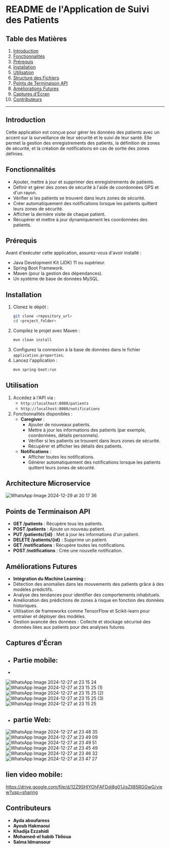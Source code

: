 # README de l'Application de Suivi des Patients

## Table des Matières
1. [Introduction](#introduction)
2. [Fonctionnalités](#fonctionnalités)
3. [Prérequis](#prérequis)
4. [Installation](#installation)
5. [Utilisation](#utilisation)
6. [Structure des Fichiers](#structure-des-fichiers)
7. [Points de Terminaison API](#points-de-terminaison-api)
8. [Améliorations Futures](#améliorations-futures)
9. [Captures d'Écran](#captures-décran)
10. [Contributeurs](#contributeurs)

---

## Introduction
Cette application est conçue pour gérer les données des patients avec un accent sur la surveillance de leur sécurité et le suivi de leur santé. Elle permet la gestion des enregistrements des patients, la définition de zones de sécurité, et la création de notifications en cas de sortie des zones définies.

## Fonctionnalités
- Ajouter, mettre à jour et supprimer des enregistrements de patients.
- Définir et gérer des zones de sécurité à l'aide de coordonnées GPS et d'un rayon.
- Vérifier si les patients se trouvent dans leurs zones de sécurité.
- Créer automatiquement des notifications lorsque les patients quittent leurs zones de sécurité.
- Afficher la dernière visite de chaque patient.
- Récupérer et mettre à jour dynamiquement les coordonnées des patients.

## Prérequis
Avant d'exécuter cette application, assurez-vous d'avoir installé :
- Java Development Kit (JDK) 11 ou supérieur.
- Spring Boot Framework.
- Maven (pour la gestion des dépendances).
- Un système de base de données MySQL.

## Installation
1. Clonez le dépôt :
   ```bash
   git clone <repository_url>
   cd <project_folder>
   ```
2. Compilez le projet avec Maven :
   ```bash
   mvn clean install
   ```
3. Configurez la connexion à la base de données dans le fichier `application.properties`.
4. Lancez l'application :
   ```bash
   mvn spring-boot:run
   ```

## Utilisation
1. Accédez à l'API via :
   - `http://localhost:8080/patients`
   - `http://localhost:8080/notifications`
2. Fonctionnalités disponibles :
   - **Caregiver** :
     - Ajouter de nouveaux patients.
     - Mettre à jour les informations des patients (par exemple, coordonnées, détails personnels).
     - Vérifier si les patients se trouvent dans leurs zones de sécurité.
     - Récupérer et afficher les détails des patients.
   - **Notifications** :
     - Afficher toutes les notifications.
     - Générer automatiquement des notifications lorsque les patients quittent leurs zones de sécurité.

## Architecture Microservice

![WhatsApp Image 2024-12-29 at 20 17 36](https://github.com/user-attachments/assets/0ab9e705-3b0e-40c6-b923-d232e21a6597)


## Points de Terminaison API
- **GET /patients** : Récupère tous les patients.
- **POST /patients** : Ajoute un nouveau patient.
- **PUT /patients/{id}** : Met à jour les informations d'un patient.
- **DELETE /patients/{id}** : Supprime un patient.
- **GET /notifications** : Récupère toutes les notifications.
- **POST /notifications** : Crée une nouvelle notification.

## Améliorations Futures
- **Intégration du Machine Learning :**
- Détection des anomalies dans les mouvements des patients grâce à des modèles prédictifs.
- Analyse des tendances pour identifier des comportements inhabituels.
- Amélioration des prédictions de zones à risque en fonction des données historiques.
- Utilisation de frameworks comme TensorFlow et Scikit-learn pour entraîner et déployer des modèles.
- Gestion avancée des données : Collecte et stockage sécurisé des données liées aux patients pour des analyses futures.

## Captures d'Écran
- ## **Partie mobile:**
- 
![WhatsApp Image 2024-12-27 at 23 15 24](https://github.com/user-attachments/assets/f000b3be-2048-47e4-88fb-1948d814039c)
![WhatsApp Image 2024-12-27 at 23 15 25 (1)](https://github.com/user-attachments/assets/4eb830fa-bee3-47a4-b5c1-90d73eeef876)
![WhatsApp Image 2024-12-27 at 23 15 25 (2)](https://github.com/user-attachments/assets/c3c1ac21-988a-41ca-b48e-a6af1355801d)
![WhatsApp Image 2024-12-27 at 23 15 25 (3)](https://github.com/user-attachments/assets/94951fa8-3b67-4c72-8aa7-6f86ea6d575c)
![WhatsApp Image 2024-12-27 at 23 15 25](https://github.com/user-attachments/assets/323b16c0-aa01-4c91-be53-3dc1dc5afb64)

- ## **partie Web:**

![WhatsApp Image 2024-12-27 at 23 48 35](https://github.com/user-attachments/assets/57d6886d-fe08-41ff-b7b5-64b0c7d522ab)
![WhatsApp Image 2024-12-27 at 23 49 09](https://github.com/user-attachments/assets/c6400c0b-9893-446e-bea4-b89043556353)
![WhatsApp Image 2024-12-27 at 23 49 51](https://github.com/user-attachments/assets/2deda1e9-b2fc-4323-877b-87aa22ce6a11)
![WhatsApp Image 2024-12-27 at 23 45 49](https://github.com/user-attachments/assets/ba8e7e2b-869b-4a6c-a07c-c32fbe2820cd)
![WhatsApp Image 2024-12-27 at 23 46 32](https://github.com/user-attachments/assets/c0e2854d-3b45-4fe7-ba54-e1c59deaae6a)
![WhatsApp Image 2024-12-27 at 23 47 27](https://github.com/user-attachments/assets/c8c03c42-faf2-4ced-b2f4-e9a2adb90628)

## lien video mobile:
https://drive.google.com/file/d/12Z9SHIYOhFAFDdi8g01JisZlI85RGGwG/view?usp=sharing

## Contributeurs
- **Ayda aboufaress**
- **Ayoub Hakmaoui** 
- **Khadija Ezzahidi**
- **Mohamed-el habib Tblioua**
- **Salma Idmansour** 
